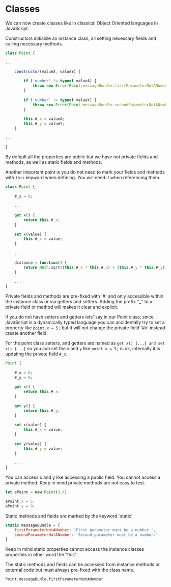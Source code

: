 # Classes

We can now create classes like in classical Object Oriented languages in JavaScript. 

Constructors initialize an instance class, all setting necessary fields and calling necessary methods. 

```javascript
class Point {

...

	constructor(valueX, valueY) {
	
		if ('number' != typeof valueA) {
			throw new Error(Point.messageBundle.firstParameterNotANumber);
		}
		
		if ('number' != typeof valueY) {
			throw new Error(Point.messageBundle.secondParameterNotANumber);
		}
		
		this.#_x = valueA;
		this.#_y = valueY;
	}

...

}    
```

By default all the properties are public but we have not private fields and methods, as well as static fields and methods. 

Another important point is you do not need to mark your fields and methods with `this` keyword when defining. You will need it when referencing them.

```javascript
class Point {
	
	#_x = 0;
	
	...
	
	get x() {
		return this.#_x;
	}
	
	set x(value) {
		this.#_x = value;
	}
	
	...
	
	distance = function() {
		return Math.sqrt((this.#_x * this.#_x) + (this.#_y * this.#_y));
	}
	
	...
}	
```

Private fields and methods are pre-fixed with '#' and only accessible within the instance class or via getters and setters. Adding the prefix "_" to a private field or method will makes it clear and explicit. 

If you do not have setters and getters lets' say in our Point class; since JavaScript is a dynamically typed language you can accidentally try to set a property like `point.x = 5;` but it will not change the private field '#x' instead create another field. 

For the point class setters, and getters are named as `get x() {...} and set x() {...}` so you can set the `x` and `y` like `point.x = 5;` is ok, internally it is updating the private field `#_x`.

```javascript
Point {
	
	#_x = 0;
	#_y = 0;
	
	get x() {
	    return this.#_x;
	}
	
	get y() {
	    return this.#_y;
	}
	
	set x(value) {
		this.#_x = value;
	}
	
	set y(value) {
		this.#_y = value;
	}
     
    ...   
}    
```    

You can access x and y like accessing a public field. You cannot access a private method. Keep in mind private methods are not easy to test.

```javascript
let aPoint = new Point(3,4);

aPoint.x = 5;
aPoint.y = 9;
```

Static methods and fields are marked by the keyword `static'

```javascript
static messageBundle = {
	firstParameterNotANumber: 'First parameter must be a number.',
	secondParameterNotANumber: 'Second parameter must be a number.'
}
```

Keep in mind static properties cannot access the instance classes properties in other word the "this". 

The static methods and fields can be accessed from instance methods or external code but must always pre-fixed with the class name.

`Point.messageBunle.firstParameterNotANumber`